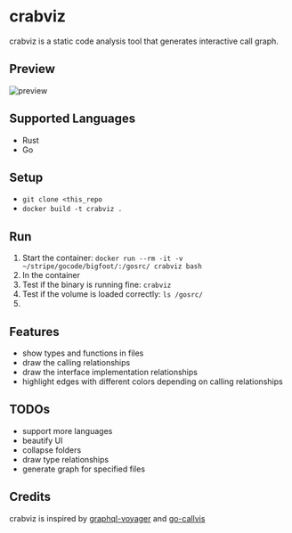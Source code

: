 # crabviz

crabviz is a static code analysis tool that generates interactive call graph.

## Preview

![preview](https://user-images.githubusercontent.com/20551552/206857636-4f7ad70f-2f65-4f0a-ac77-8f6cca7515e5.gif)

## Supported Languages

* Rust
* Go

## Setup

- `git clone <this_repo`
- `docker build -t crabviz .`

## Run

1. Start the container: `docker run --rm -it -v ~/stripe/gocode/bigfoot/:/gosrc/ crabviz bash`
2. In the container
  1. Test if the binary is running fine: `crabviz`
  2. Test if the volume is loaded correctly: `ls /gosrc/`
  3. 

## Features

* show types and functions in files
* draw the calling relationships
* draw the interface implementation relationships
* highlight edges with different colors depending on calling relationships

## TODOs

* support more languages
* beautify UI
* collapse folders
* draw type relationships
* generate graph for specified files

## Credits

crabviz is inspired by [graphql-voyager](https://github.com/APIs-guru/graphql-voyager) and [
go-callvis](https://github.com/ofabry/go-callvis)
